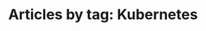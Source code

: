 ---
layout: blog_by_tag
title: 'Articles by tag: Kubernetes'
tag: kubernetes
permalink: /blog/tag/kubernetes/
---